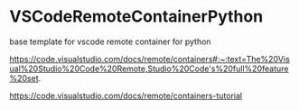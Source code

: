 # VSCodeRemoteContainerPython
base template for vscode remote container for python

https://code.visualstudio.com/docs/remote/containers#:~:text=The%20Visual%20Studio%20Code%20Remote,Studio%20Code's%20full%20feature%20set.

https://code.visualstudio.com/docs/remote/containers-tutorial
